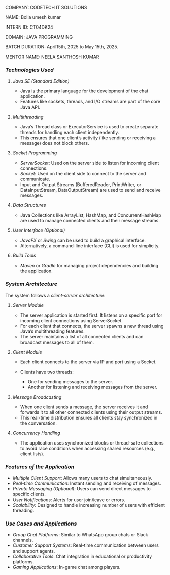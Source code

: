 COMPANY: CODETECH IT SOLUTIONS

NAME: Bolla umesh kumar 

INTERN ID: CT04DK24

DOMAIN: JAVA PROGRAMMING

BATCH DURATION: April15th, 2025 to May 15th, 2025.

MENTOR NAME: NEELA SANTHOSH KUMAR


### *Technologies Used*

1. *Java SE (Standard Edition)*

   * Java is the primary language for the development of the chat application.
   * Features like sockets, threads, and I/O streams are part of the core Java API.

2. *Multithreading*

   * Java’s Thread class or ExecutorService is used to create separate threads for handling each client independently.
   * This ensures that one client’s activity (like sending or receiving a message) does not block others.

3. *Socket Programming*

   * *ServerSocket*: Used on the server side to listen for incoming client connections.
   * *Socket*: Used on the client side to connect to the server and communicate.
   * Input and Output Streams (BufferedReader, PrintWriter, or DataInputStream, DataOutputStream) are used to send and receive messages.

4. *Data Structures*

   * Java Collections like ArrayList, HashMap, and ConcurrentHashMap are used to manage connected clients and their message streams.

5. *User Interface (Optional)*

   * *JavaFX* or *Swing* can be used to build a graphical interface.
   * Alternatively, a command-line interface (CLI) is used for simplicity.

6. *Build Tools*

   * *Maven* or *Gradle* for managing project dependencies and building the application.



### *System Architecture*

The system follows a *client-server architecture*:

1. *Server Module*

   * The server application is started first. It listens on a specific port for incoming client connections using ServerSocket.
   * For each client that connects, the server spawns a new thread using Java’s multithreading features.
   * The server maintains a list of all connected clients and can broadcast messages to all of them.

2. *Client Module*

   * Each client connects to the server via IP and port using a Socket.
   * Clients have two threads:

     * One for sending messages to the server.
     * Another for listening and receiving messages from the server.

3. *Message Broadcasting*

   * When one client sends a message, the server receives it and forwards it to all other connected clients using their output streams.
   * This real-time distribution ensures all clients stay synchronized in the conversation.

4. *Concurrency Handling*

   * The application uses synchronized blocks or thread-safe collections to avoid race conditions when accessing shared resources (e.g., client lists).


### *Features of the Application*

* *Multiple Client Support*: Allows many users to chat simultaneously.
* *Real-time Communication*: Instant sending and receiving of messages.
* *Private Messaging (Optional)*: Users can send direct messages to specific clients.
* *User Notifications*: Alerts for user join/leave or errors.
* *Scalability*: Designed to handle increasing number of users with efficient threading.


### *Use Cases and Applications*

* *Group Chat Platforms*: Similar to WhatsApp group chats or Slack channels.
* *Customer Support Systems*: Real-time communication between users and support agents.
* *Collaborative Tools*: Chat integration in educational or productivity platforms.
* *Gaming Applications*: In-game chat among players.



